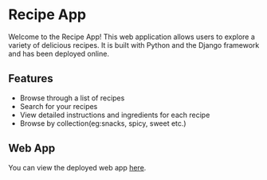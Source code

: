# Recipe App

Welcome to the Recipe App! This web application allows users to explore a variety of delicious recipes. It is built with Python and the Django framework and has been deployed online.

## Features

- Browse through a list of recipes
- Search for your recipes 
- View detailed instructions and ingredients for each recipe
- Browse by collection(eg:snacks, spicy, sweet etc.)

## Web App

You can view the deployed web app [here](https://nooshin.pythonanywhere.com/recipes).

